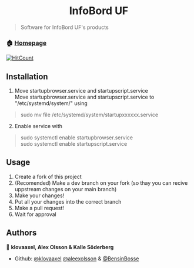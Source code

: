<h1 align="center">InfoBord UF</h1>
<p>
</p>

> Software for InfoBord UF's products

### 🏠 [Homepage](https://github.com/aleexolsson/InfoBord)

[![HitCount](https://hits.dwyl.com/aleexolsson/InfoBord.svg?style=flat-square)](http://hits.dwyl.com/aleexolsson/InfoBord)

## Installation

1. Move startupbrowser.service and startupscript.service\
Move startupbrowser.service and startupscript.service to "/etc/systemd/system/" using
> sudo mv file /etc/systemd/system/startupxxxxxx.service

2. Enable service with
> sudo systemctl enable startupbrowser.service\
> sudo systemctl enable startupscript.service

## Usage

1. Create a fork of this project
2. (Recomended) Make a dev branch on your fork (so thay you can recive uppstream changes on your main branch)
3. Make your changes!
4. Put all your changes into the correct branch
5. Make a pull request!
6. Wait for approval

## Authors

👤 **klovaaxel, Alex Olsson & Kalle Söderberg**

* Github: [@klovaaxel](https://github.com/klovaaxel) [@aleexolsson](https://allmylinks.com/aleexolsson) & [@BensinBosse](https://github.com/BensinBosse)

